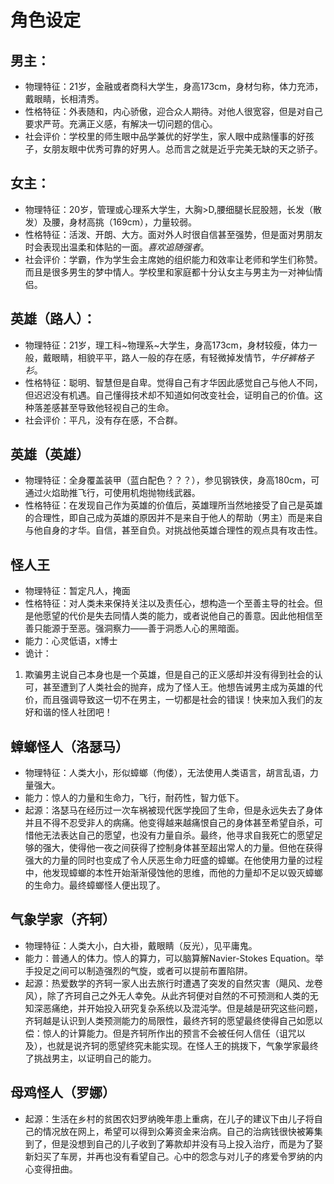 # 角色设定

## 男主：
* 物理特征：21岁，金融或者商科大学生，身高173cm，身材匀称，体力充沛，戴眼睛，长相清秀。
* 性格特征：外表随和，内心骄傲，迎合众人期待。对他人很宽容，但是对自己要求严苛。充满正义感，有解决一切问题的信心。
* 社会评价：学校里的师生眼中品学兼优的好学生，家人眼中成熟懂事的好孩子，女朋友眼中优秀可靠的好男人。总而言之就是近乎完美无缺的天之骄子。

## 女主：
* 物理特征：20岁，管理或心理系大学生，大胸>D,腰细腿长屁股翘，长发（散发）及腰，身材高挑（169cm），力量较弱。
* 性格特征：活泼、开朗、大方。面对外人时很自信甚至强势，但是面对男朋友时会表现出温柔和体贴的一面。_喜欢追随强者_。
* 社会评价：学霸，作为学生会主席她的组织能力和效率让老师和学生们称赞。而且是很多男生的梦中情人。学校里和家庭都十分认女主与男主为一对神仙情侣。

## 英雄（路人）：
* 物理特征：21岁，理工科~物理系~大学生，身高173cm，身材较瘦，体力一般，戴眼睛，相貌平平，路人一般的存在感，有轻微掉发情节，_牛仔裤格子衫_。
* 性格特征：聪明、智慧但是自卑。觉得自己有才华因此感觉自己与他人不同，但迟迟没有机遇。自己懂得技术却不知道如何改变社会，证明自己的价值。这种落差感甚至导致他轻视自己的生命。
* 社会评价：平凡，没有存在感，不合群。

## 英雄（英雄）
* 物理特征：全身覆盖装甲（蓝白配色？？？），参见钢铁侠，身高180cm，可通过火焰助推飞行，可使用机炮抛物线武器。
* 性格特征：在发现自己作为英雄的价值后，英雄理所当然地接受了自己是英雄的合理性，即自己成为英雄的原因并不是来自于他人的帮助（男主）而是来自与他自身的才华。自信，甚至自负。对挑战他英雄合理性的观点具有攻击性。

## 怪人王
* 物理特征：暂定凡人，掩面
* 性格特征：对人类未来保持关注以及责任心，想构造一个至善主导的社会。但是他愿望的代价是失去同情人类的能力，或者说他自己的善意。因此他相信至善只能源于至恶。强洞察力——善于洞悉人心的黑暗面。
* 能力：心灵低语，x博士
* 诡计：
1. 欺骗男主说自己本身也是一个英雄，但是自己的正义感却并没有得到社会的认可，甚至遭到了人类社会的抛弃，成为了怪人王。他想告诫男主成为英雄的代价，而且强调导致这一切不在男主，一切都是社会的错误！快来加入我们的友好和谐的怪人社团吧！

## 蟑螂怪人（洛瑟马）
* 物理特征：人类大小，形似蟑螂（佝偻），无法使用人类语言，胡言乱语，力量强大。
* 能力：惊人的力量和生命力，飞行，耐药性，智力低下。
* 起源：洛瑟马在经历过一次车祸被现代医学挽回了生命，但是永远失去了身体并且不得不忍受非人的病痛。他变得越来越痛恨自己的身体甚至希望自杀，可惜他无法表达自己的愿望，也没有力量自杀。最终，他寻求自我死亡的愿望足够的强大，使得他一夜之间获得了控制身体甚至超出常人的力量。但他在获得强大的力量的同时也变成了令人厌恶生命力旺盛的蟑螂。在他使用力量的过程中，他发现蟑螂的本性开始渐渐侵蚀他的思维，而他的力量却不足以毁灭蟑螂的生命力。最终蟑螂怪人便出现了。

## 气象学家（齐轲）
* 物理特征：人类大小，白大褂，戴眼睛（反光），见平庸鬼。
* 能力：普通人的体力。惊人的算力，可以脑算解Navier-Stokes Equation。举手投足之间可以制造强烈的气旋，或者可以提前布置陷阱。
* 起源：热爱数学的齐轲一家人出去旅行时遭遇了突发的自然灾害（飓风、龙卷风），除了齐珂自己之外无人幸免。从此齐轲便对自然的不可预测和人类的无知深恶痛绝，并开始投入研究复杂系统以及混沌学。但是越是研究这些问题，齐轲越是认识到人类预测能力的局限性，最终齐轲的愿望最终使得自己如愿以偿：惊人的计算能力。但是齐轲所作出的预言不会被任何人信任（诅咒以及），也就是说齐轲的愿望终究未能实现。在怪人王的挑拨下，气象学家最终了挑战男主，以证明自己的能力。

## 母鸡怪人（罗娜）
* 起源：生活在乡村的贫困农妇罗纳晚年患上重病，在儿子的建议下由儿子将自己的情况放在网上，希望可以得到众筹资金来治病。自己的治病钱很快被筹集到了，但是没想到自己的儿子收到了筹款却并没有马上投入治疗，而是为了娶新妇买了车房，并再也没有看望自己。心中的怨念与对儿子的疼爱令罗纳的内心变得扭曲。
